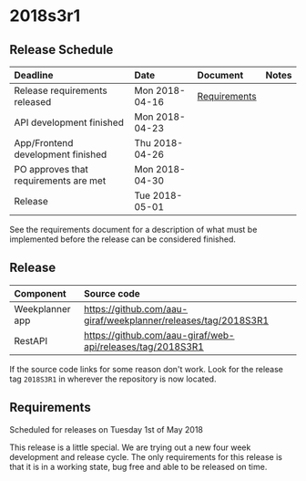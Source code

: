 # 2018s3r1

## Release Schedule

| Deadline | Date | Document | Notes |
| :--- | :--- | :---  | :--- |
| Release requirements released | Mon 2018-04-16 |[Requirements](#requirements)| |
| API development finished | Mon 2018-04-23 | | |
| App/Frontend development finished | Thu 2018-04-26 | | |
| PO approves that requirements are met | Mon 2018-04-30 | | |
| Release | Tue 2018-05-01 | | |

See the requirements document for a description of what must be implemented
before the release can be considered finished.

## Release

| Component | Source code |
| :--- | :--- |
| Weekplanner app | https://github.com/aau-giraf/weekplanner/releases/tag/2018S3R1|
| RestAPI | https://github.com/aau-giraf/web-api/releases/tag/2018S3R1 |

If the source code links for some reason don't work. Look for the release tag
`2018S3R1` in wherever the repository is now located.

## Requirements

Scheduled for releases on Tuesday 1st of May 2018

This release is a little special. We are trying out a new four week development
and release cycle.
The only requirements for this release is that it is in a working state,
bug free and able to be released on time.
